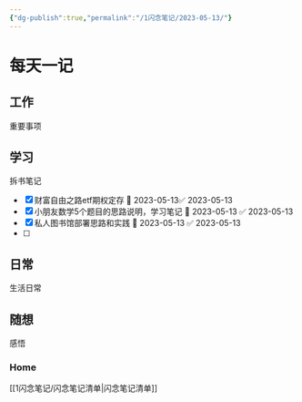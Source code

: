 ```yaml
---
{"dg-publish":true,"permalink":"/1闪念笔记/2023-05-13/"}
---
```


# 每天一记


## 工作
重要事项


## 学习
拆书笔记
- [x]  财富自由之路etf期权定存 📅 2023-05-13✅ 2023-05-13
- [x] 小朋友数学5个题目的思路说明，学习笔记 📅 2023-05-13 ✅ 2023-05-13
- [x] 私人图书馆部署思路和实践 📅 2023-05-13 ✅ 2023-05-13
- [ ] 

## 日常
生活日常



## 随想
感悟

### Home
[[1闪念笔记/闪念笔记清单\|闪念笔记清单]]
